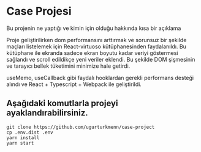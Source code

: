 
# Case Projesi

Bu projenin ne yaptığı ve kimin için olduğu hakkında kısa bir açıklama

Proje geliştirilirken dom performansını arttırmak ve sorunsuz bir şekilde maçları listelemek için React-virtuoso kütüphanesinden faydalanıldı. Bu kütüphane ile ekranda sadece ekran boyutu kadar veriyi göstermesi sağlandı ve scroll edildikçe yeni veriler eklendi. Bu şekilde DOM şişmesinin ve tarayıcı bellek tüketimini minimize hale getirdi.

useMemo, useCallback gibi faydalı hooklardan gerekli performans desteği alındı ve React + Typescript + Webpack ile geliştirildi.

 

## Aşağıdaki komutlarla projeyi ayaklandırabilirsiniz.
```
git clone https://github.com/ugurturkmenn/case-project
cp .env.dist .env
yarn install
yarn start
```